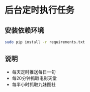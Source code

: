 后台定时执行任务
============================

安装依赖环境
----------------------------
```bash
sudo pip install -r requirements.txt

```

说明
----------------------------
- 每天定时推送每日一句
- 每20分钟抓取电影天堂
- 每半小时抓取九妹图社

